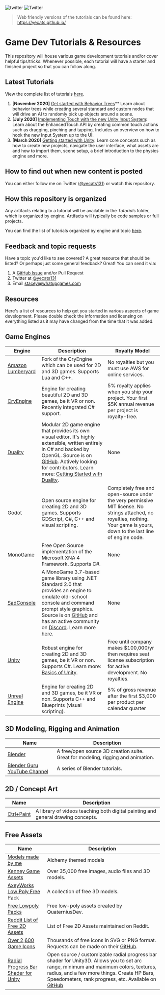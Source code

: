 ![twitter](https://img.shields.io/twitter/follow/yecats131?style=social) ![Twitter](https://img.shields.io/twitter/follow/whatupgames?style=social)

> Web friendly versions of the tutorials can be found here: https://yecats.github.io/

# Game Dev Tutorials & Resources
This repository will house various game development tutorials and/or cover helpful tips/tricks. Whenever possible, each tutorial will have a starter and finished project so that you can follow along. 

## Latest Tutorials
View the complete list of tutorials [here](./tutorials/Unity/).

1. **[November 2020]** [Get started with Behavior Trees](./tutorials/Unity/Get-started-with-behavior-trees)** Learn about behavior trees while creating several standard and custom nodes that will drive an AI to randomly pick up objects around a scene.
1. **[July 2020]** [Implementing Touch with the new Unity Input System](./tutorials/Unity/Implementing-touch-with-the-new-input-system/): Learn about the EnhancedTouch API by creating common touch actions such as dragging, pinching and tapping. Includes an overview on how to hook the new Input System up to the UI.
2. **[March 2020]** [Getting started with Unity](./tutorials/Unity/Getting-started-with-Unity/): Learn core concepts such as how to create new projects, navigate the user interface, what assets are and how to import them, scene setup, a brief introduction to the physics engine and more.

## How to find out when new content is posted
You can either follow me on Twitter ([@yecats131](https://twitter.com/yecats131)) or watch this repository.

## How this repository is organized
Any artifacts relating to a tutorial will be available in the *Tutorials* folder, which is organized by engine. Artifacts will typically be code samples or full projects. 

You can find the list of tutorials organized by engine and topic [here](./tutorials/readme.md).

## Feedback and topic requests
Have a topic you'd like to see covered? A great resource that should be listed? Or perhaps just some general feedback? Great! You can send it via:

1. A [GitHub Issue](https://github.com/yecats/GameDevTutorials/issues) and/or Pull Request
2. Twitter at [@yecats131](https://twitter.com/yecats131)
3. Email [stacey@whatupgames.com](mailto:stacey@whatupgames.com)

## Resources
Here's a list of resources to help get you started in various aspects of game development. Please double check the information and licensing on everything listed as it may have changed from the time that it was added.

## Game Engines

| Engine | Description  | Royalty Model |
|--------|--------------|---------------|
| [Amazon Lumberyard](https://aws.amazon.com/lumberyard/ ) | Fork of the CryEngine which can be used for 2D and 3D games. Supports Lua and C++.   | No royalties but you must use AWS for online services.  |
| [CryEngine](https://www.cryengine.com/) | Engine for creating beautiful 2D and 3D games, be it VR or non. Recently integrated C# support.    | 5% royalty applies when you ship your project. Your first $5K annual revenue per project is royalty-free.                                                                    |
| [Duality](http://duality.adamslair.net/) | Modular 2D game engine that provides its own visual editor. It's highly extensible, written entirely in C# and backed by OpenGL. Source is on [GitHub](https://github.com/AdamsLair/duality). Actively looking for contributors. Learn more: [Getting Started with Duality](https://channel9.msdn.com/Shows/dotGAME/Getting-Started-with-Duality--Part-1). | None   |
| [Godot](https://godotengine.org/)  | Open source engine for creating 2D and 3D games. Supports GDScript, C#, C++ and visual scripting.      | Completely free and open-source under the very permissive MIT license. No strings attached, no royalties, nothing. Your game is yours, down to the last line of engine code. |
| [MonoGame](http://www.monogame.net)  | Free Open Source implementation of the Microsoft XNA 4 Framework. Supports C#.  | None |
| [SadConsole](https://github.com/Thraka/SadConsole)  | A MonoGame 3.7-based game library using .NET Standard 2.0 that provides an engine to emulate old-school console and command prompt style graphics. Source is on [GitHub](https://github.com/Thraka/SadConsole) and has an active community on [Discord](https://discord.gg/mttxqAs). Learn more [here](http://sadconsole.com/index.html). | None  |
| [Unity](http://unity3d.com) | Robust engine for creating 2D and 3D games, be it VR or non. Supports C#. Learn more: [Basics of Unity](https://channel9.msdn.com/Shows/dotGAME/Basics-of-Unity).  | Free until company makes $100,000/yr then requires seat license subscription for active development. No royalties.  |
| [Unreal Engine](https://www.unrealengine.com/en-US/) | Engine for creating 2D and 3D games, be it VR or non. Supports C++ and Blueprints (visual scripting).  | 5% of gross revenue after the first $3,000 per product per calendar quarter   |


## 3D Modeling, Rigging and Animation 

| Name                                 | Description                                                                          |
| ------------------------------------ | ------------------------------------------------------------------------------------ |
| [Blender](https://www.blender.org/)  | A free/open source 3D creation suite. Great for modeling, rigging and animation.     |
| [Blender Guru YouTube Channel](https://www.youtube.com/channel/UCOKHwx1VCdgnxwbjyb9Iu1g) | A series of Blender tutorials.   |


## 2D / Concept Art

| Name                                           | Description                                                                      |
| ---------------------------------------------- | -------------------------------------------------------------------------------- |
| [Ctrl+Paint](http://www.ctrlpaint.com/library) | A library of videos teaching both digital painting and general drawing concepts. |


## Free Assets

| Name                    | Description    |
| ----------------------- | ---------------------------------------- |
| [Models made by me](https://sketchfab.com/yecats131) | Alchemy themed models  |
| [Kenney Game Assets](http://www.kenney.nl/)  | Over 35,000 free images, audio files and 3D models.  |
| [AxeyWorks Low Poly Free Pack](http://u3d.as/qa6) | A collection of free 3D models.  |
| [Free Lowpoly Packs](https://www.reddit.com/r/gamedev/comments/5lwhoe/free_lowpolyflat_shaded_cars/)   | Free low-poly assets created by QuaterniusDev.  |
| [Reddit List of Free 2D Assets](https://www.reddit.com/r/Unity2D/comments/3dfi5k/lets_create_a_list_of_all_100_free_2d_assets_with/) | List of Free 2D Assets maintained on Reddit.  |
| [Over 2,600 Game Icons](http://game-icons.net/)  | Thousands of free icons in SVG or PNG format. Requests can be made on their [GitHub](https://github.com/game-icons/icons). |
| [Radial Progress Bar Shader for Unity](https://github.com/AdultLink/RadialProgressBar)  | Open source / customizable radial progress bar shader for Unity3D. Allows you to set arc range, minimum and maximum colors, textures, radius, and a few more things. Create HP Bars, Speedometers, rank progress, etc. Available on [GitHub](https://github.com/AdultLink/RadialProgressBar) |
